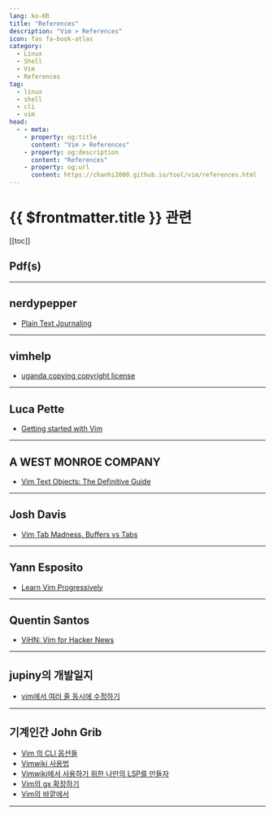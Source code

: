 ```yaml
---
lang: ko-KR
title: "References"
description: "Vim > References"
icon: fas fa-book-atlas
category:
  - Linux
  - Shell
  - Vim
  - References
tag:
  - linux
  - shell
  - cli
  - vim
head:
  - - meta:
    - property: og:title
      content: "Vim > References"
    - property: og:description
      content: "References"
    - property: og:url
      content: https://chanhi2000.github.io/tool/vim/references.html
---
```


# {{ $frontmatter.title }} 관련

[[toc]]

## Pdf(s)

<PDF url="https://vim.swaroopch.com/byte-of-vim.pdf" />

---

## nerdypepper

- [Plain Text Journaling](https://peppe.rs/posts/plain_text_journaling)

---

## vimhelp

- [uganda copying copyright license](https://vimhelp.org/uganda.txt.html)

---

## Luca Pette

- [Getting started with Vim](https://lucapette.me/writing/getting-started-with-vim/)

---

## A WEST MONROE COMPANY

- [Vim Text Objects: The Definitive Guide](https://blog.carbonfive.com/vim-text-objects-the-definitive-guide)

---

## Josh Davis

- [Vim Tab Madness. Buffers vs Tabs](https://joshldavis.com/2014/04/05/vim-tab-madness-buffers-vs-tabs)

---

## Yann Esposito

- [Learn Vim Progressively](https://yannesposito.com/Scratch/en/blog/Learn-Vim-Progressively/)

---

## Quentin Santos

- [ViHN: Vim for Hacker News](https://qsantos.fr/2024/02/24/vihn-vim-for-hacker-news/)

---

## jupiny의 개발일지

- [vim에서 여러 줄 동시에 수정하기](https://jupiny.com/2024/07/15/vim-edit-multiple-lines-simultaneously/)

<!-- END: jupiny.com -->

---

## 기계인간 John Grib

- [Vim 의 CLI 옵션들](https://johngrib.github.io/wiki/vim/cli-options/)
- [Vimwiki 사용법](https://johngrib.github.io/wiki/vimwiki/)
- [Vimwiki에서 사용하기 위한 나만의 LSP를 만들자](https://johngrib.github.io/wiki/article/vimwiki-lsp/)
- [Vim의 gx 확장하기](https://johngrib.github.io/wiki/article/extend-vim-gx/)
- [Vim의 바깥에서](https://johngrib.github.io/wiki/article/out-of-the-vim/)

<!-- END: johngrib.github.io -->

---

<TagLinks />